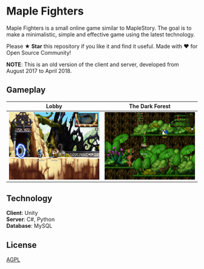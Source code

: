 # Maple Fighters

Maple Fighters is a small online game similar to MapleStory. The goal is to make a minimalistic, simple and effective game using the latest technology.

Please **★ Star** this repository if you like it and find it useful. Made with ❤ for Open Source Community!

**NOTE**: This is an old version of the client and server, developed from August 2017 to April 2018.

## Gameplay
| Lobby                                                                                                         | The Dark Forest                                                                                                    |
| ----------------------------------------------------------------------------------------------------------------- | ------------------------------------------------------------------------------------------------------------------ |
| <img src="Docs/Lobby.png"> | <img src="Docs/The Dark Forest.png"> |


## Technology

**Client**: Unity   
**Server**: C#, Python   
**Database**: MySQL   

## License
[AGPL](https://choosealicense.com/licenses/agpl-3.0/)
